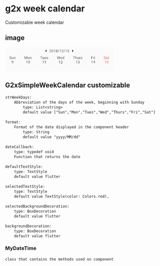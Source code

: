# g2x week calendar

Customizable week calendar

## image
<img src="https://raw.githubusercontent.com/Eddie66six/G2xWeekCalendar/master/example/g2x_week_calendar_example.PNG"/>

## G2xSimpleWeekCalendar customizable

    strWeekDays: 
        Abbreviation of the days of the week, beginning with Sunday
            type: List<string>
            default value ["Sun","Mon","Tues","Wed","Thurs","Fri","Sat"]
    
    format:
        Format of the date displayed in the component header
            type: String
            default value "yyyy/MM/dd"
    
    dateCallback: 
        type: typedef void
        Function that returns the date

    defaultTextStyle: 
        type: TextStyle
        default value flutter

    selectedTextStyle:
        type: TextStyle
        default value TextStyle(color: Colors.red),

    selectedBackgroundDecoration:
        type: BoxDecoration
        default value flutter
    
    backgroundDecoration: 
        type: BoxDecoration
        default value flutter

### MyDateTime
    class that contains the methods used on component